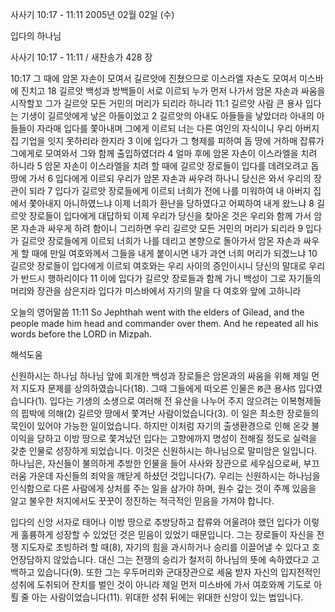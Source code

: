 사사기 10:17 - 11:11 
2005년 02월 02일 (수)

입다의 하나님



사사기 10:17 - 11:11 / 새찬송가 428 장


10:17 그 때에 암몬 자손이 모여서 길르앗에 진쳤으므로 이스라엘 자손도 모여서 미스바에 진치고 18 길르앗 백성과 방백들이 서로 이르되 누가 먼저 나가서 암몬 자손과 싸움을 시작할꼬 그가 길르앗 모든 거민의 머리가 되리라 하니라 
11:1 길르앗 사람 큰 용사 입다는 기생이 길르앗에게 낳은 아들이었고 2 길르앗의 아내도 아들들을 낳았더라 아내의 아들들이 자라매 입다를 쫓아내며 그에게 이르되 너는 다른 여인의 자식이니 우리 아버지 집 기업을 잇지 못하리라 한지라 3 이에 입다가 그 형제를 피하여 돕 땅에 거하매 잡류가 그에게로 모여와서 그와 함께 출입하였더라 4 얼마 후에 암몬 자손이 이스라엘을 치려 하니라 5 암몬 자손이 이스라엘을 치려 할 때에 길르앗 장로들이 입다를 데려오려고 돕 땅에 가서 6 입다에게 이르되 우리가 암몬 자손과 싸우려 하나니 당신은 와서 우리의 장관이 되라 7 입다가 길르앗 장로들에게 이르되 너희가 전에 나를 미워하여 내 아버지 집에서 쫓아내지 아니하였느냐 이제 너희가 환난을 당하였다고 어찌하여 내게 왔느냐 8 길르앗 장로들이 입다에게 대답하되 이제 우리가 당신을 찾아온 것은 우리와 함께 가서 암몬 자손과 싸우게 하려 함이니 그리하면 우리 길르앗 모든 거민의 머리가 되리라 9 입다가 길르앗 장로들에게 이르되 너희가 나를 데리고 본향으로 돌아가서 암몬 자손과 싸우게 할 때에 만일 여호와께서 그들을 내게 붙이시면 내가 과연 너희 머리가 되겠느냐 10 길르앗 장로들이 입다에게 이르되 여호와는 우리 사이의 증인이시니 당신의 말대로 우리가 반드시 행하리이다 11 이에 입다가 길르앗 장로들과 함께 가니 백성이 그로 자기들의 머리와 장관을 삼은지라 입다가 미스바에서 자기의 말을 다 여호와 앞에 고하니라

오늘의 영어말씀
11:11 So Jephthah went with the elders of Gilead, and the people made him head and commander over them. And he repeated all his words before the LORD in Mizpah.

해석도움





신원하시는 하나님
하나님 앞에 회개한 백성과 장로들은 암몬과의 싸움을 위해 제일 먼저 지도자 문제를 상의하였습니다(18). 그때 그들에게 떠오른 인물은 ꡐ큰 용사ꡑ 입다였습니다(1). 입다는 기생의 소생으로 여러해 전 유산을 나누어 주지 않으려는 이복형제들의 핍박에 의해(2) 길르앗 땅에서 쫓겨난 사람이었습니다(3). 이 일은 최소한 장로들의 묵인이 있어야 가능한 일이었습니다. 하지만 이처럼 자기의 출생환경으로 인해 온갖 불이익을 당하고 이방 땅으로 쫓겨났던 입다는 고향에까지 명성이 전해질 정도로 실력을 갖춘 인물로 성장하게 되었습니다. 이것은 신원하시는 하나님으로 말미암은 일입니다. 하나님은, 자신들이 불의하게 추방한 인물을 들어 사사와 장관으로 세우심으로써, 부끄러움 가운데 자신들의 죄악을 깨닫게 하셨던 것입니다(7). 우리는 신원하시는 하나님을 인식함으로 다른 사람에게 상처를 주는 일을 삼가야 하며, 원수 갚는 것이 주께 있음을 알고 불우한 처지에서도 꿋꿋이 정진하는 적극적인 믿음을 가져야 합니다.   

입다의 신앙
서자로 태어나 이방 땅으로 추방당하고 잡류와 어울려야 했던 입다가 이렇게 훌륭하게 성장할 수 있었던 것은 믿음이 있었기 때문입니다. 그는 장로들이 자신을 전쟁 지도자로 초빙하려 할 때(8), 자기의 힘을 과시하거나 승리를 이끌어낼 수 있다고 호언장담하지 않았습니다. 대신 그는 전쟁의 승리가 철저히 하나님의 뜻에 속하였다고 고백하고 있습니다(9). 또한 그는 우두머리와 군대장관으로 세움 받자 자신의 입지전적인 성취에 도취되어 잔치를 벌인 것이 아니라 제일 먼저 미스바에 가서 여호와께 기도로 아뢸 줄 아는 사람이었습니다(11). 위대한 성취 뒤에는 위대한 신앙이 있는 법입니다.